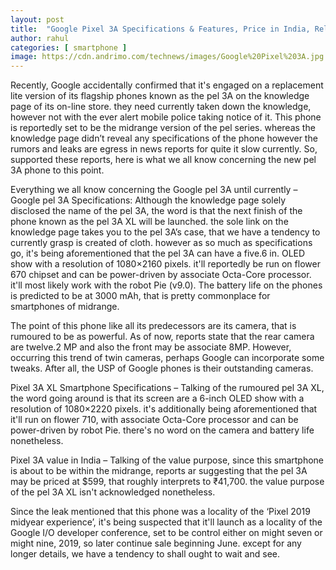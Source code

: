 ```yaml
---
layout: post
title:  "Google Pixel 3A Specifications & Features, Price in India, Release date"
author: rahul
categories: [ smartphone ]
image: https://cdn.andrimo.com/technews/images/Google%20Pixel%203A.jpg
---
```


Recently, Google accidentally confirmed that it's engaged on a replacement lite version of its flagship phones known as the pel 3A on the knowledge page of its on-line store. they need currently taken down the knowledge, however not with the ever alert mobile police taking notice of it. This phone is reportedly set to be the midrange version of the pel series. whereas the knowledge page didn’t reveal any specifications of the phone however the rumors and leaks are egress in news reports for quite it slow currently. So, supported these reports, here is what we all know concerning the new pel 3A phone to this point.

Everything we all know concerning the Google pel 3A until currently –
Google pel 3A Specifications:
Although the knowledge page solely disclosed the name of the pel 3A, the word is that the next finish of the phone known as the pel 3A XL will be launched. the sole link on the knowledge page takes you to the pel 3A’s case, that we have a tendency to currently grasp is created of cloth. however as so much as specifications go, it's being aforementioned that the pel 3A can have a five.6 in. OLED show with a resolution of 1080×2160 pixels. it'll reportedly be run on flower 670 chipset and can be power-driven by associate Octa-Core processor. it'll most likely work with the robot Pie (v9.0). The battery life on the phones is predicted to be at 3000 mAh, that is pretty commonplace for smartphones of midrange.

The point of this phone like all its predecessors are its camera, that is rumoured to be as powerful. As of now, reports state that the rear camera are twelve.2 MP and also the front may be associate 8MP. However, occurring this trend of twin cameras, perhaps Google can incorporate some tweaks. After all, the USP of Google phones is their outstanding cameras.

Pixel 3A XL Smartphone Specifications –
Talking of the rumoured pel 3A XL, the word going around is that its screen are a 6-inch OLED show with a resolution of 1080×2220 pixels. it's additionally being aforementioned that it'll run on flower 710, with associate Octa-Core processor and can be power-driven by robot Pie. there's no word on the camera and battery life nonetheless.

Pixel 3A value in India –
Talking of the value purpose, since this smartphone is about to be within the midrange, reports ar suggesting that the pel 3A may be priced at $599, that roughly interprets to ₹41,700. the value purpose of the pel 3A XL isn't acknowledged nonetheless.

Since the leak mentioned that this phone was a locality of the ‘Pixel 2019 midyear experience’, it's being suspected that it'll launch as a locality of the Google I/O developer conference, set to be control either on might seven or might nine, 2019, so later continue sale beginning June. except for any longer details, we have a tendency to shall ought to wait and see.
